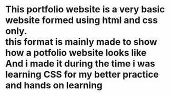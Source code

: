 <h1>This portfolio website is a very basic website formed using html and css only.<br> this format is mainly made to show how a potfolio website looks like<br> And i made it during the time i was learning CSS for my better practice and hands on learning </h1>
